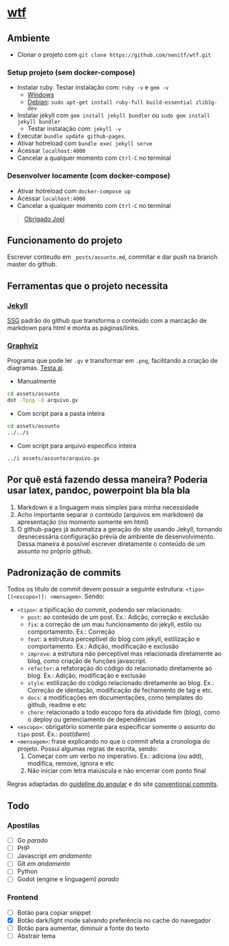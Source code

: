# [wtf](http://wtf.neni.dev)

## Ambiente
- Clonar o projeto com ``git clone https://github.com/nenitf/wtf.git``

### Setup projeto (sem docker-compose)
- Instalar ruby. Testar instalação com: ``ruby -v`` e ``gem -v``
    - [Windows](https://jekyllrb.com/docs/installation/windows/)
    - [Debian](https://www.ruby-lang.org/pt/documentation/installation/#apt): ``sudo apt-get install ruby-full build-essential zlib1g-dev``
- Instalar jekyll com ``gem install jekyll bundler`` ou ``sudo gem install jekyll bundler``
    - Testar instalação com: ``jekyll -v``
- Executar ``bundle update github-pages``.
- Ativar hotreload com ``bundle exec jekyll serve``
- Acessar `localhost:4000`
- Cancelar a qualquer momento com `Ctrl-C` no terminal

### Desenvolver locamente (com docker-compose)
- Ativar hotreload com ``docker-compose up``
- Acessar `localhost:4000`
- Cancelar a qualquer momento com `Ctrl-C` no terminal
> [Obrigado Joel](https://github.com/joeltennant/Jekyll-and-Docker-Compose)

## Funcionamento do projeto
Escrever conteudo em `_posts/assunto.md`, commitar e dar push na branch master do github.

## Ferramentas que o projeto necessita
### [Jekyll](https://jekyllrb.com/)
[SSG](https://www.staticgen.com/about) padrão do github que transforma o conteúdo com a marcação de markdown para html e monta as páginas/links.

### [Graphviz](https://www.graphviz.org/)
Programa que pode ler `.gv` e transformar em `.png`, facilitando a criação de diagramas. [Testa aí](https://dreampuf.github.io/GraphvizOnline).
- Manualmente
```sh
cd assets/assunto
dot -Tpng -O arquivo.gv

```
- Com script para a pasta inteira
```sh
cd assets/assunto
../../i
```
- Com script para arquivo específico inteira
```sh
../i assets/assunto/arquivo.gv
```

## Por quê está fazendo dessa maneira? Poderia usar latex, pandoc, powerpoint bla bla bla
1. Markdown é a linguagem mais simples para minha necessidade
2. Acho importante separar o conteúdo (arquivos em markdown) da apresentação (no momento somente em html)
3. O github-pages já automatiza a geração do site usando Jekyll, tornando desnecessária configuração prévia de ambiente de desenvolvimento. Dessa maneira é possível escrever diretamente o conteúdo de um assunto no próprio github.

## Padronização de commits
Todos os título de commit devem possuir a seguinte estrutura: ``<tipo>[(<escopo>)]: <mensagem>``. Sendo:
- ``<tipo>``: a tipificação do commit, podendo ser relacionado:
    - `post`: ao conteúdo de um post. Ex.: Adição, correção e exclusão
    - `fix`: a correção de um mau funcionamento do jekyll, estilo ou comportamento. Ex.: Correção
    - `feat`: a estrutura perceptível do blog com jekyll, estilização e comportamento. Ex.: Adição, modificação e exclusão
    - `improve`: a estrutura não perceptível mas relacionada diretamente ao blog, como criação de funções javascript.
    - `refactor`: a refatoração do código do relacionado diretamente ao blog. Ex.: Adição, modificação e exclusão
    - `style`: estilização do código relacionado diretamente ao blog. Ex.: Correção de identação, modificação de fechamento de tag e etc.
    - `docs`: a modificações em documentações, como templates do github, readme e etc
    - `chore`: relacionado a todo escopo fora da atividade fim (blog), como o deploy ou gerenciamento de dependências
- ``<escopo>``: obrigatório somente para especificar somente o assunto do `tipo` post. Ex.: post(dwm)
- ``<mensagem>``: frase explicando no que o commit afeta a cronologia do projeto. Possui algumas regras de escrita, sendo:
    1. Começar com um verbo no imperativo. Ex.: adiciona (ou add), modifica, remove, ignora e etc
    2. Não iniciar com letra maiúscula e não encerrar com ponto final

Regras adaptadas do [guideline do angular](https://github.com/angular/angular/blob/master/CONTRIBUTING.md#commit) e do site [conventional commits](https://www.conventionalcommits.org/en/v1.0.0-beta.2/).

## Todo
### Apostilas
* [ ] Go *parado*
* [ ] PHP
* [ ] Javascript *em andamento*
* [ ] Git *em andamento*
* [ ] Python
* [ ] Godot (engine e linguagem) *parado*

### Frontend
* [ ] Botão para copiar snippet
* [x] Botão dark/light mode salvando preferência no cache do navegador
* [ ] Botão para aumentar, diminuir a fonte do texto
* [ ] Abstrair tema
